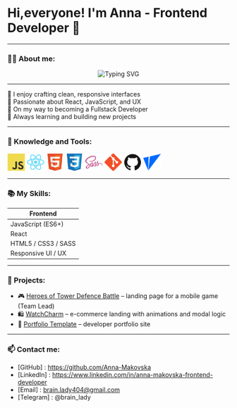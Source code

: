 <h1>Hi,everyone! I'm Anna - Frontend Developer 👋</h1>

---

### 👩‍💻 About me:

<p align="center">
  <img src="https://readme-typing-svg.demolab.com?font=Fira+Code&size=22&duration=3000&pause=1000&color=00B3FF&center=true&vCenter=true&width=450&lines=Junior+Front-End+Developer;React+%7C+JavaScript+%7C+UI%2FUX+Lover;Based+in+Ukraine+%F0%9F%87%BA%F0%9F%87%A6" alt="Typing SVG" />
</p>

---

🧠 I enjoy crafting clean, responsive interfaces  
🎯 Passionate about React, JavaScript, and UX  
🚀 On my way to becoming a Fullstack Developer  
📌 Always learning and building new projects

---

### 🚀 Knowledge and Tools:

<p align="left">
  <img src="https://raw.githubusercontent.com/devicons/devicon/master/icons/javascript/javascript-original.svg" alt="js" width="40"/>
  <img src="https://raw.githubusercontent.com/devicons/devicon/master/icons/react/react-original.svg" alt="react" width="40"/>
  <img src="https://raw.githubusercontent.com/devicons/devicon/master/icons/html5/html5-original.svg" alt="html" width="40"/>
  <img src="https://raw.githubusercontent.com/devicons/devicon/master/icons/css3/css3-original.svg" alt="css" width="40"/>
  <img src="https://raw.githubusercontent.com/devicons/devicon/master/icons/sass/sass-original.svg" alt="sass" width="40"/>
  <img src="https://raw.githubusercontent.com/devicons/devicon/master/icons/git/git-original.svg" alt="git" width="40"/>
  <img src="https://raw.githubusercontent.com/devicons/devicon/master/icons/github/github-original.svg" alt="github" width="40"/>
  <img src="https://raw.githubusercontent.com/devicons/devicon/master/icons/vite/vite-original.svg" alt="vite" width="40"/>
</p>

---

### 📚 My Skills:

| Frontend |
|----------|
| JavaScript (ES6+) | — | Git / GitHub |
| React | — | Figma |
| HTML5 / CSS3 / SASS | — | Vite, ESLint |
| Responsive UI / UX | — | GitFlow |

---

### 📌 Projects:
- 🎮 [Heroes of Tower Defence Battle](https://github.com/konstabash/project-DragonScript) – landing page for a mobile game (Team Lead)
- 🛍️ [WatchCharm](https://github.com/konstabash/project-TeamDragons) – e-commerce landing with animations and modal logic
- 🧩 [Portfolio Template](https://github.com/Anna-Makovska/stp-8893) – developer portfolio site

---

### 📫 Contact me:
- [GitHub] : https://github.com/Anna-Makovska
- [LinkedIn] : https://www.linkedin.com/in/anna-makovska-frontend-developer
- [Email] : brain.lady404@gmail.com
- [Telegram] : @brain_lady
